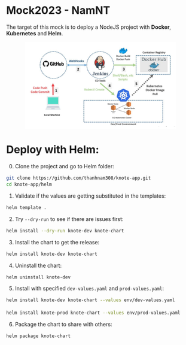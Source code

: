 # Mock2023 - NamNT

The target of this mock is to deploy a NodeJS project with __Docker__, __Kubernetes__ and __Helm__.

<img src="images/project-structure.png" style="display: block; margin-left: auto; margin-right: auto; width: 80%;" />

# Deploy with Helm:
0. Clone the project and go to Helm folder:
```bash
git clone https://github.com/thanhnam308/knote-app.git
cd knote-app/helm
```

1. Validate if the values are getting substituted in the templates:
```bash
helm template .
```

2. Try `--dry-run` to see if there are issues first:
```bash
helm install --dry-run knote-dev knote-chart
```

3. Install the chart to get the release:
```bash
helm install knote-dev knote-chart
```

4. Uninstall the chart:
```bash
helm uninstall knote-dev
```

5. Install with specified `dev-values.yaml` and `prod-values.yaml`:
```bash
helm install knote-dev knote-chart --values env/dev-values.yaml

helm install knote-prod knote-chart --values env/prod-values.yaml
```

6. Package the chart to share with others:
```bash
helm package knote-chart
```
